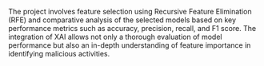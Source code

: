 The project involves feature selection using Recursive Feature Elimination (RFE) and comparative analysis of the selected models based on key performance metrics such as accuracy, precision, recall, and F1 score. 
The integration of XAI allows not only a thorough evaluation of model performance but also an in-depth understanding of feature importance in identifying malicious activities. 
